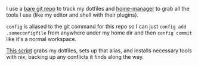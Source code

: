 I use a [bare git repo](https://www.atlassian.com/git/tutorials/dotfiles) to
track my dotfiles and [home-manager](https://nixos.wiki/wiki/Home_Manager) to
grab all the tools I use (like my editor and shell with their plugins).

`config` is aliased to the git command for this repo so I can just
`config add .someconfigfile` from anywhere under my home dir and then
`config commit` like it's a normal workspace.

[This script](/.config/scripts/setup.sh) grabs my dotfiles, sets up that alias,
and installs necessary tools with nix, backing up any conflicts it finds along
the way.
